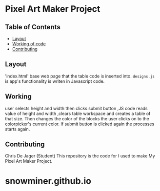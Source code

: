 # Pixel Art Maker Project

## Table of Contents

* [Layout](#Layout)
* [Working of code](#Working)
* [Contributing](#contributing)

## Layout
 'index.html' base web page that the table code is inserted into.
 `designs.js` is   app's functionality is writen in  Javascript code.

## Working
user selects height and width then clicks submit button ,JS code reads value of height and width ,clears table workspace and creates a table of that size.
Then changes the color of the blocks the user clicks on to the colorpicker's current color.
If submit button is clicked again the processes  starts again.


## Contributing
Chris De Jager (Student)
This repository is the  code for I used to make My Pixel Art Maker Project.
# snowminer.github.io
